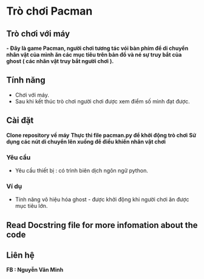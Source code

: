 # Trò chơi Pacman

## Trò chơi với máy

**-	Đây là game Pacman, người chơi tương tác vói bàn phím để di chuyển nhân vật của mình ăn các mục tiêu trên bản đồ và né sự truy bắt của ghost ( các nhân vật truy bắt người chơi ).**

## Tính năng

* Chơi với máy.
* Sau khi kết thúc trò chơi người chơi được xem điểm số mình đạt được.
## Cài đặt

**Clone repository về máy**
**Thực thi file pacman.py để khởi động trò chơi**
**Sử dụng các nút di chuyển lên xuống để điều khiển nhân vật chơi**
### Yêu cầu

* Yêu cầu thiết bị : có trình biên dịch ngôn ngữ python.

### Ví dụ

* Tính năng vô hiệu hóa ghost - được khởi động khi người chơi ăn được mục tiêu lớn.
## Read Docstring file for more infomation about the code

## Liên hệ

**FB : Nguyễn Văn Minh**
